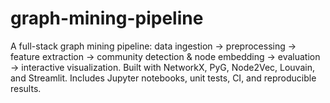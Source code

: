 # graph-mining-pipeline
A full-stack graph mining pipeline: data ingestion → preprocessing → feature extraction → community detection &amp; node embedding → evaluation → interactive visualization. Built with NetworkX, PyG, Node2Vec, Louvain, and Streamlit. Includes Jupyter notebooks, unit tests, CI, and reproducible results.
